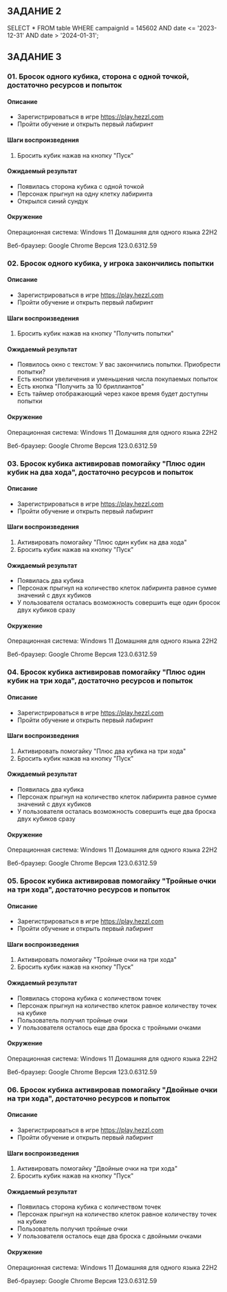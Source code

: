 ## ЗАДАНИЕ 2
SELECT * FROM table WHERE campaignId = 145602 AND date <= '2023-12-31' AND date > '2024-01-31';

## ЗАДАНИЕ 3

### 01. Бросок одного кубика, сторона с одной точкой, достаточно ресурсов и попыток
#### Описание 
* Зарегистрироваться в игре https://play.hezzl.com
* Пройти обучение и открыть первый лабиринт
#### Шаги воспроизведения 
1. Бросить кубик нажав на кнопку "Пуск"
#### Ожидаемый результат
* Появилась сторона кубика с одной точкой
* Персонаж прыгнул на одну клетку лабиринта
* Открылся синий сундук
#### Окружение 
Операционная система: Windows 11 Домашняя для одного языка 22H2

Веб-браузер: Google Chrome Версия 123.0.6312.59

### 02. Бросок одного кубика, у игрока закончились попытки 
#### Описание 
* Зарегистрироваться в игре https://play.hezzl.com
* Пройти обучение и открыть первый лабиринт
#### Шаги воспроизведения 
1. Бросить кубик нажав на кнопку "Получить попытки"
#### Ожидаемый результат
* Появилось окно с текстом: У вас закончились попытки. Приобрести попытки? 
* Есть кнопки увеличения и уменьшения числа покупаемых попыток 
* Есть кнопка "Получить за 10 бриллиантов"
* Есть таймер отображающий через какое время будет доступны попытки
#### Окружение 
Операционная система: Windows 11 Домашняя для одного языка 22H2

Веб-браузер: Google Chrome Версия 123.0.6312.59
### 03. Бросок кубика активировав помогайку "Плюс один кубик на два хода", достаточно ресурсов и попыток
#### Описание 
* Зарегистрироваться в игре https://play.hezzl.com
* Пройти обучение и открыть первый лабиринт
#### Шаги воспроизведения 
1. Активировать помогайку "Плюс один кубик на два хода"
2. Бросить кубик нажав на кнопку "Пуск"
#### Ожидаемый результат
* Появилась два кубика
* Персонаж прыгнул на количество клеток лабиринта равное сумме значений с двух кубиков
* У пользователя осталась возможность совершить еще один бросок двух кубиков сразу
#### Окружение 
Операционная система: Windows 11 Домашняя для одного языка 22H2

Веб-браузер: Google Chrome Версия 123.0.6312.59

### 04. Бросок кубика активировав помогайку "Плюс один кубик на три хода", достаточно ресурсов и попыток
#### Описание 
* Зарегистрироваться в игре https://play.hezzl.com
* Пройти обучение и открыть первый лабиринт
#### Шаги воспроизведения 
1. Активировать помогайку "Плюс два кубика на три хода"
2. Бросить кубик нажав на кнопку "Пуск"
#### Ожидаемый результат
* Появилась два кубика
* Персонаж прыгнул на количество клеток лабиринта равное сумме значений с двух кубиков
* У пользователя осталась возможность совершить еще два броска двух кубиков сразу
#### Окружение 
Операционная система: Windows 11 Домашняя для одного языка 22H2

Веб-браузер: Google Chrome Версия 123.0.6312.59

### 05. Бросок кубика активировав помогайку "Тройные очки на три хода", достаточно ресурсов и попыток
#### Описание 
* Зарегистрироваться в игре https://play.hezzl.com
* Пройти обучение и открыть первый лабиринт
#### Шаги воспроизведения 
1. Активировать помогайку "Тройные очки на три хода"
2. Бросить кубик нажав на кнопку "Пуск"
#### Ожидаемый результат
* Появилась сторона кубика с количеством точек
* Персонаж прыгнул на количество клеток равное количеству точек на кубике
* Пользователь получил тройные очки
* У пользователя осталось еще два броска с тройными очками
#### Окружение 
Операционная система: Windows 11 Домашняя для одного языка 22H2

Веб-браузер: Google Chrome Версия 123.0.6312.59

### 06. Бросок кубика активировав помогайку "Двойные очки на три хода", достаточно ресурсов и попыток
#### Описание 
* Зарегистрироваться в игре https://play.hezzl.com
* Пройти обучение и открыть первый лабиринт
#### Шаги воспроизведения 
1. Активировать помогайку "Двойные очки на три хода"
2. Бросить кубик нажав на кнопку "Пуск"
#### Ожидаемый результат
* Появилась сторона кубика с количеством точек
* Персонаж прыгнул на количество клеток равное количеству точек на кубике
* Пользователь получил тройные очки
* У пользователя осталось еще два броска с двойными очками
#### Окружение 
Операционная система: Windows 11 Домашняя для одного языка 22H2

Веб-браузер: Google Chrome Версия 123.0.6312.59
